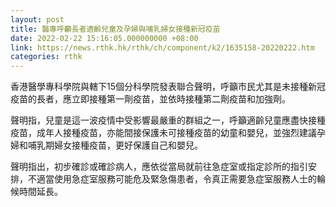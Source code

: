 ```yaml
---
layout: post
title: 醫專呼籲長者適齡兒童及孕婦與哺乳婦女接種新冠疫苗
date: 2022-02-22 15:16:05.000000000 +08:00
link: https://news.rthk.hk/rthk/ch/component/k2/1635158-20220222.htm
categories: rthk
---
```


香港醫學專科學院與轄下15個分科學院發表聯合聲明，呼籲市民尤其是未接種新冠疫苗的長者，應立即接種第一劑疫苗，並依時接種第二劑疫苗和加強劑。 

聲明指，兒童是這一波疫情中受影響最嚴重的群組之一，呼籲適齡兒童應盡快接種疫苗，成年人接種疫苗，亦能間接保護未可接種疫苗的幼童和嬰兒，並強烈建議孕婦和哺乳期婦女接種疫苗，更好保護自己和嬰兒。 

聲明指出，初步確診或確診病人，應依從當局就前往急症室或指定診所的指引安排，不適當使用急症室服務可能危及緊急傷患者，令真正需要急症室服務人士的輪候時間延長。

